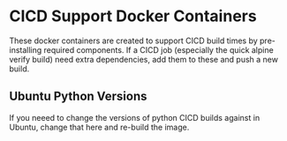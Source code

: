 # CICD Support Docker Containers

These docker containers are created to support CICD build times by pre-installing required components.
If a CICD job (especially the quick alpine verify build) need extra dependencies, add them to these and
push a new build.

## Ubuntu Python Versions

If you neeed to change the versions of python CICD builds against in Ubuntu, change that here and re-build the image.